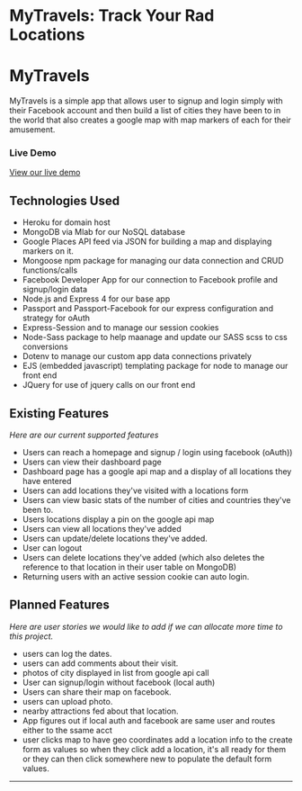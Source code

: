 # MyTravels: Track Your Rad Locations


# MyTravels
MyTravels is a simple app that allows user to signup and login simply with their Facebook account and then build a list of cities they have been to in the world that also creates a google map with map markers of each for their amusement. 

### Live Demo
[View our live demo](https://my_travels_log.herokuapps.com)



## Technologies Used

* Heroku for domain host
* MongoDB via Mlab for our NoSQL database
* Google Places API feed via JSON for building a map and displaying markers on it.
* Mongoose npm package for managing our data connection and CRUD functions/calls
* Facebook Developer App for our connection to Facebook profile and signup/login data
* Node.js and Express 4 for our base app
* Passport and Passport-Facebook for our express configuration and strategy for oAuth
* Express-Session and to manage our session cookies
* Node-Sass package to help maanage and update our SASS scss to css conversions
* Dotenv to manage our custom app data connections privately
* EJS (embedded javascript) templating package for node to manage our front end 
* JQuery for use of jquery calls on our front end



## Existing Features

*Here are our current supported features*

* Users can reach a homepage and signup / login using facebook (oAuth))
* Users can view their dashboard page
* Dashboard page has a google api map and a display of all locations they have entered
* Users can add locations they've visited with a locations form
* Users can view basic stats of the number of cities and countries they've been to. 
* Users locations display a pin on the google api map
* Users can view all locations they've added
* Users can update/delete locations they've added. 
* User can logout
* Users can delete locations they've added 
  (which also deletes the reference to that location in their user table on MongoDB) 
* Returning users with an active session cookie can auto login.



## Planned Features

*Here are user stories we would like to add if we can allocate more time to this project.*

* users can log the dates.
* users can add comments about their visit.
* photos of city displayed in list from google api call
* User can signup/login without facebook (local auth)
* Users can share their map on facebook.
* users can upload photo. 
* nearby attractions fed about that location. 
* App figures out if local auth and facebook are same user and routes either to the ssame acct
* user clicks map to have geo coordinates add a location info to the create form as values so when they click add a location, it's all ready for them or they can then click somewhere new to populate the default form values. 

---

